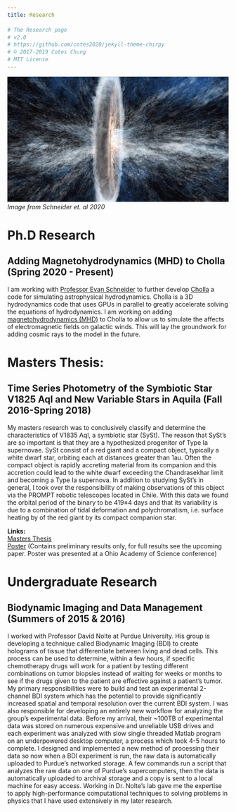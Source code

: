 ```yaml
---
title: Research

# The Research page
# v2.0
# https://github.com/cotes2020/jekyll-theme-chirpy
# © 2017-2019 Cotes Chung
# MIT License
---
```


![Schneider et al 2020](/assets/img/tabs/Schneider-et-al-2020-horizontal.png)
*Image from Schneider et. al 2020*

# Ph.D Research
## Adding Magnetohydrodynamics (MHD) to Cholla (Spring 2020 - Present)
I am working with [Professor Evan Schneider](https://evaneschneider.org) to
further develop [Cholla](https://github.com/cholla-hydro/cholla) a code for
simulating astrophysical hydrodynamics. Cholla is a 3D hydrodynamics code that
uses GPUs in parallel to greatly accelerate solving the equations of hydrodynamics.
I am working on adding [magnetohydrodynamics (MHD)](https://en.wikipedia.org/wiki/Magnetohydrodynamics)
to Cholla to allow us to simulate the affects of electromagnetic fields on
galactic winds. This will lay the groundwork for adding cosmic rays to the
model in the future.

# Masters Thesis:
## Time Series Photometry of the Symbiotic Star V1825 Aql and New Variable Stars in Aquila (Fall 2016-Spring 2018)
My masters research was to conclusively classify and determine the characteristics of V1835 Aql, a symbiotic star
(SySt). The reason that SySt’s are so important is that they are a hypothesized progenitor of Type Ia supernovae. SySt
consist of a red giant and a compact object, typically a white dwarf star, orbiting each at distances greater than 1au.
Often the compact object is rapidly accreting material from its companion and this accretion could lead to the white
dwarf exceeding the Chandrasekhar limit and becoming a Type Ia supernova. In addition to studying SySt’s in general, I
took over the responsibility of making observations of this object via the PROMPT robotic telescopes located in Chile.
With this data we found the orbital period of the binary to be 419<span>&#177;</span>4 days and that its variability
is due to a combination of tidal deformation and polychromatism, i.e. surface heating by of the red giant by its
compact companion star.

**Links:**  <br>
[Masters Thesis](/assets/pdf/Thesis-Final-Version-(small-file).pdf)  <br>
[Poster](/assets/pdf/V1835Aql-Poster.pdf) (Contains preliminary results only, for full results see the upcoming paper.
Poster was presented at a Ohio Academy of Science conference)


# Undergraduate Research
## Biodynamic Imaging and Data Management (Summers of 2015 & 2016)
I worked with Professor David Nolte at Purdue University. His group is developing a technique called Biodynamic Imaging
(BDI) to create holograms of tissue that differentiate between living and dead cells. This process can be used to
determine, within a few hours, if specific chemotherapy drugs will work for a patient by testing different combinations
on tumor biopsies instead of waiting for weeks or months to see if the drugs given to the patient are effective against
a patient’s tumor. My primary responsibilities were to build and test an experimental 2-channel BDI system which has the
potential to provide significantly increased spatial and temporal resolution over the current BDI system. I was also
responsible for developing an entirely new workflow for analyzing the group’s experimental data. Before my arrival,
their ~100TB of experimental data was stored on numerous expensive and unreliable USB drives and each experiment was
analyzed with slow single threaded Matlab program on an underpowered desktop computer, a process which took 4-5 hours to
complete. I designed and implemented a new method of processing their data so now when a BDI experiment is run,
the raw data is automatically uploaded to Purdue’s networked
storage. A few commands run a script that analyzes the raw data on one of Purdue’s supercomputers, then the data is
automatically uploaded to archival storage and a copy is sent to a local machine for easy access. Working in Dr. Nolte’s
lab gave me the expertise to apply high-performance computational techniques to solving problems in physics that I have
used extensively in my later research.